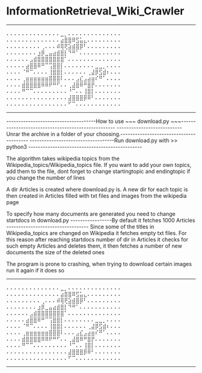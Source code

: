 # InformationRetrieval_Wiki_Crawler
******************************************************************************************************************
⠄⠄⠄⠄⠄⠄⠄⠄⠄⠄⠄⠄⠄⠄⣀⡀⠄⠄⠄⠄⠄⠄⠄⠄⠄⠄⠄⠄⠄⠄
⠄⠄⠄⠄⠄⠄⠄⠄⠄⠄⠄⠄⠄⠄⣴⣿⣿⠿⣫⣥⣄⠄⠄⠄⠄⠄⠄⠄⠄⠄
⠄⠄⠄⠄⠄⠄⠄⠄⠄⢀⠄⠄⠄⠾⢿⢟⣵⣾⣿⡿⠃⠄⠄⠄⠄⠄⠄⠄⠄⠄
⠄⠄⠄⠄⠄⠄⠄⠄⣰⡿⣀⣤⣴⣾⣿⡇⠙⠛⠁⠄⠄⠄⠄⠄⠄⠄⠄⠄⠄⠄
⠄⠄⠄⠄⠄⠄⣠⣾⣿⣿⣿⣿⣿⣿⣿⠁⠄⠄⠄⠄⠄⠄⠄⠄⠄⠄⠄⠄⠄⠄
⠄⠄⠄⠄⠄⣴⣿⣿⠿⠛⠉⢩⣿⣿⡇⠄⠄⠄⠄⠄⠄⠄⠄⣀⣀⡀⠄⠄⠄⠄
⠄⠄⠄⠄⠈⠛⠉⠄⠄⠄⠄⢸⣿⣿⡇⠄⠄⠄⠄⠄⠄⢀⣼⡿⣫⣾⠆⠄⠄⠄
⠄⠄⠄⠄⢀⣶⣶⣶⣶⣶⣶⣿⣿⣿⠇⠄⠄⠄⣠⣎⣠⣴⣶⠎⠛⠁⠄⠄⠄⠄
⠄⠄⠄⠄⣾⣿⣿⣿⣿⠿⠿⠟⠛⠋⠄⠄⢀⣼⣿⠿⠛⣿⡟⠄⠄⠄⠄⠄⠄⠄
⠄⠄⠄⠄⠛⠉⠉⠄⠄⠄⠄⠄⠄⠄⠄⠄⠘⠉⠄⠄⢸⣿⡇⠄⠄⠄⠄⠄⠄⠄
⠄⠄⠄⠄⠄⠄⠄⠄⠄⠄⠄⠄⠄⠄⠄⠄⣼⣿⣿⣿⡿⠿⠃⠄⠄⠄⠄⠄⠄⠄
⠄⠄⠄⠄⠄⠄⠄⠄⠄⠄⠄⠄⠄⠄⠄⠄⠋⠉⠄⠄⠄⠄⠄⠄⠄⠄⠄⠄⠄⠄
******************************************************************************************************************

-------------------------------------How to use ~~~ download.py ~~~--------------------------------------------------- 
---------------------------Unrar the archive in a folder of your choosing.----------------------------------------
-----------------------------------Run download.py with >> python3 -----------------------------------------------

The algorithm takes wikipedia topics from the Wikipedia_topics/Wikipedia_topics file.
If you want to add your own topics, add them to the file, dont forget to change startingtopic and endingtopic if you change the number of lines

A dir Articles is created where download.py is. A new dir for each topic is then created in Articles filled with txt files and images from the wikipedia page 

To specify how many documents are generated you need to change startdocs in download.py
-----------------By default it fetches 1000 Articles ----------------------------------
Since some of the titles in Wikipedia_topics are changed on Wikipedia it fetches empty txt files. 
For this reason after reaching startdocs number of dir in Articles it checks for such empty Articles and deletes them, it then fetches a number of new documents the size of the deleted ones 

The program is prone to crashing, when trying to download certain images run it again if it does so


******************************************************************************************************************
⠄⠄⠄⠄⠄⠄⠄⠄⠄⠄⠄⠄⠄⠄⣀⡀⠄⠄⠄⠄⠄⠄⠄⠄⠄⠄⠄⠄⠄⠄
⠄⠄⠄⠄⠄⠄⠄⠄⠄⠄⠄⠄⠄⠄⣴⣿⣿⠿⣫⣥⣄⠄⠄⠄⠄⠄⠄⠄⠄⠄
⠄⠄⠄⠄⠄⠄⠄⠄⠄⢀⠄⠄⠄⠾⢿⢟⣵⣾⣿⡿⠃⠄⠄⠄⠄⠄⠄⠄⠄⠄
⠄⠄⠄⠄⠄⠄⠄⠄⣰⡿⣀⣤⣴⣾⣿⡇⠙⠛⠁⠄⠄⠄⠄⠄⠄⠄⠄⠄⠄⠄
⠄⠄⠄⠄⠄⠄⣠⣾⣿⣿⣿⣿⣿⣿⣿⠁⠄⠄⠄⠄⠄⠄⠄⠄⠄⠄⠄⠄⠄⠄
⠄⠄⠄⠄⠄⣴⣿⣿⠿⠛⠉⢩⣿⣿⡇⠄⠄⠄⠄⠄⠄⠄⠄⣀⣀⡀⠄⠄⠄⠄
⠄⠄⠄⠄⠈⠛⠉⠄⠄⠄⠄⢸⣿⣿⡇⠄⠄⠄⠄⠄⠄⢀⣼⡿⣫⣾⠆⠄⠄⠄
⠄⠄⠄⠄⢀⣶⣶⣶⣶⣶⣶⣿⣿⣿⠇⠄⠄⠄⣠⣎⣠⣴⣶⠎⠛⠁⠄⠄⠄⠄
⠄⠄⠄⠄⣾⣿⣿⣿⣿⠿⠿⠟⠛⠋⠄⠄⢀⣼⣿⠿⠛⣿⡟⠄⠄⠄⠄⠄⠄⠄
⠄⠄⠄⠄⠛⠉⠉⠄⠄⠄⠄⠄⠄⠄⠄⠄⠘⠉⠄⠄⢸⣿⡇⠄⠄⠄⠄⠄⠄⠄
⠄⠄⠄⠄⠄⠄⠄⠄⠄⠄⠄⠄⠄⠄⠄⠄⣼⣿⣿⣿⡿⠿⠃⠄⠄⠄⠄⠄⠄⠄
⠄⠄⠄⠄⠄⠄⠄⠄⠄⠄⠄⠄⠄⠄⠄⠄⠋⠉⠄⠄⠄⠄⠄⠄⠄⠄⠄⠄⠄⠄
******************************************************************************************************************
